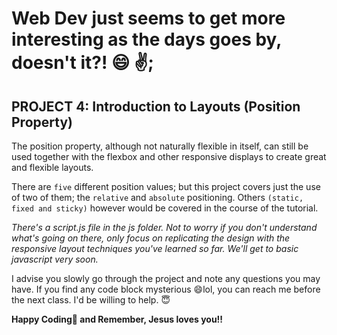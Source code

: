 # Web Dev just seems to get more interesting as the days goes by, doesn't it?! 😄 ✌️;

## PROJECT 4: Introduction to Layouts (Position Property)
The position property, although not naturally flexible in itself, can still be used together with the flexbox and other responsive displays to create great and flexible layouts.

There are `five` different position values; but this project covers just the use of two of them; the `relative` and `absolute` positioning. 
Others `(static, fixed and sticky)` however would be covered in the course of the tutorial.

*There's a script.js file in the js folder. Not to worry if you don't understand what's going on there, only focus on replicating the design with the responsive layout techniques you've learned so far. We'll get to basic javascript very soon.*


I advise you slowly go through the project and note any questions you may have.
If you find any code block mysterious 😄lol, you can reach me before the next class. I'd be willing to help. 😇


**Happy Coding🚀 and Remember, Jesus loves you!!**